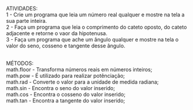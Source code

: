 ATIVIDADES:<br>
1 - Crie um programa que leia um número real qualquer e mostre na tela a sua parte inteira.<br>
2 - Faça um programa que leia o comprimento do cateto oposto, do cateto adjacente e retorne o vaor da hipotenusa.<br>
3 - Faça um programa que ache um ângulo qualquer e mostre na tela o valor do seno, cosseno e tangente desse ângulo.<br><br>

MÉTODOS:<br>
math.floor - Transforma números reais em números inteiros;<br>
math.pow - É utilizado para realizar potênciação;<br>
math.rad - Converte o valor para a unidade de medida radiana;<br>
math.sin - Encontra o seno do valor inserido;<br>
math.cos - Encontra o cosseno do valor inserido;<br>
math.tan - Encontra a tangente do valor inserido;<br>
